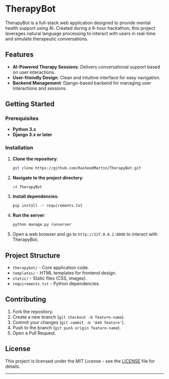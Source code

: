
# TherapyBot

TherapyBot is a full-stack web application designed to provide mental health support using AI. Created during a 9-hour hackathon, this project leverages natural language processing to interact with users in real-time and simulate therapeutic conversations.

## Features

- **AI-Powered Therapy Sessions**: Delivers conversational support based on user interactions.
- **User-friendly Design**: Clean and intuitive interface for easy navigation.
- **Backend Management**: Django-based backend for managing user interactions and sessions.

## Getting Started

### Prerequisites

- **Python 3.x**
- **Django 3.x or later**

### Installation

1. **Clone the repository**:
   ```bash
   git clone https://github.com/RasheedMartin/TherapyBot.git
   ```
2. **Navigate to the project directory**:
   ```bash
   cd TherapyBot
   ```
3. **Install dependencies**:
   ```bash
   pip install -r requirements.txt
   ```
4. **Run the server**:
   ```bash
   python manage.py runserver
   ```
5. Open a web browser and go to `http://127.0.0.1:8000` to interact with TherapyBot.

## Project Structure

- `therapybot/` - Core application code.
- `templates/` - HTML templates for frontend design.
- `static/` - Static files (CSS, images).
- `requirements.txt` - Python dependencies.

## Contributing

1. Fork the repository.
2. Create a new branch (`git checkout -b feature-name`).
3. Commit your changes (`git commit -m 'Add feature'`).
4. Push to the branch (`git push origin feature-name`).
5. Open a Pull Request.

## License

This project is licensed under the MIT License - see the [LICENSE](LICENSE) file for details.

---

